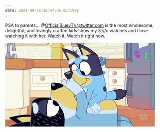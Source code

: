 ```yaml
---
date: 2021-09-21T16:47:36.827190Z
---
```

PSA to parents… @OfficialBlueyTV@twitter.com is the most wholesome, delightful, and lovingly crafted kids show my 3 y/o watches and I love watching it with her. Watch it. Watch it right now.

![](/media/D5F7A2BB-5953-4B79-BCB9-F48ED53246C0.gif)

